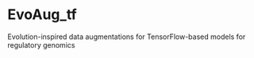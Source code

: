 # EvoAug_tf
Evolution-inspired data augmentations for TensorFlow-based models for regulatory genomics
